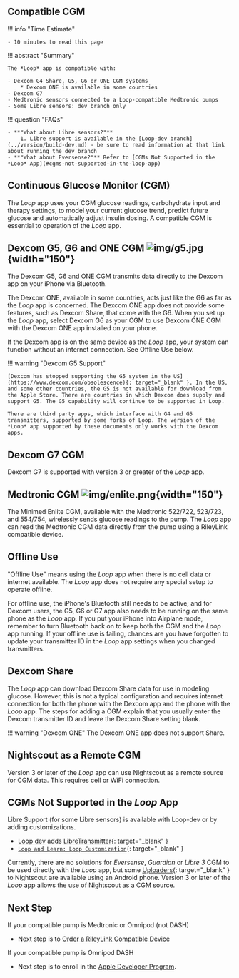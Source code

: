 ## Compatible CGM

!!! info "Time Estimate"

    - 10 minutes to read this page

!!! abstract "Summary"

    The *Loop* app is compatible with:

    - Dexcom G4 Share, G5, G6 or ONE CGM systems
        * Dexcom ONE is available in some countries
    - Dexcom G7
    - Medtronic sensors connected to a Loop-compatible Medtronic pumps
    - Some Libre sensors: dev branch only

!!! question "FAQs"

    - **"What about Libre sensors?"**
        1. Libre support is available in the [Loop-dev branch](../version/build-dev.md) - be sure to read information at that link about running the dev branch
    - **"What about Eversense?"** Refer to [CGMs Not Supported in the *Loop* App](#cgms-not-supported-in-the-loop-app)


## Continuous Glucose Monitor (CGM)

The *Loop* app uses your CGM glucose readings, carbohydrate input and therapy settings, to model your current glucose trend, predict future glucose and automatically adjust insulin dosing. A compatible CGM is essential to operation of the *Loop* app.


## Dexcom G5, G6 and ONE CGM ![img/g5.jpg](img/g5.jpg){width="150"}

The Dexcom G5, G6 and ONE CGM transmits data directly to the Dexcom app on your iPhone via Bluetooth.

The Dexcom ONE, available in some countries, acts just like the G6 as far as the *Loop* app is concerned. The Dexcom ONE app does not provide some features, such as Dexcom Share, that come with the G6. When you set up the *Loop* app, select Dexcom G6 as your CGM to use Dexcom ONE CGM with the Dexcom ONE app installed on your phone.

If the Dexcom app is on the same device as the *Loop* app, your system can function without an internet connection. See Offline Use below.

!!! warning "Dexcom G5 Support"

    [Dexcom has stopped supporting the G5 system in the US](https://www.dexcom.com/obsolescence){: target="_blank" }. In the US, and some other countries, the G5 is not available for download from the Apple Store. There are countries in which Dexcom does supply and support G5. The G5 capability will continue to be supported in Loop.

    There are third party apps, which interface with G4 and G5 transmitters, supported by some forks of Loop. The version of the *Loop* app supported by these documents only works with the Dexcom apps.

## Dexcom G7 CGM

Dexcom G7 is supported with version 3 or greater of the *Loop* app.

## Medtronic CGM ![img/enlite.png](img/enlite.png){width="150"}

The Minimed Enlite CGM, available with the Medtronic 522/722, 523/723, and 554/754, wirelessly sends glucose readings to the pump. The *Loop* app can read the Medtronic CGM data directly from the pump using a RileyLink compatible device.

## Offline Use

"Offline Use" means using the *Loop* app when there is no cell data or internet available. The *Loop* app does not require any special setup to operate offline.

For offline use, the iPhone's Bluetooth still needs to be active; and for Dexcom users, the G5, G6 or G7 app also needs to be running on the same phone as the *Loop* app. If you put your iPhone into Airplane mode, remember to turn Bluetooth back on to keep both the CGM and the *Loop* app running. If your offline use is failing, chances are you have forgotten to update your transmitter ID in the *Loop* app settings when you changed transmitters.

## Dexcom Share

The *Loop* app can download Dexcom Share data for use in modeling glucose. However, this is not a typical configuration and requires internet connection for both the phone with the Dexcom app and the phone with the *Loop* app.  The steps for adding a CGM explain that you usually enter the Dexcom transmitter ID and leave the Dexcom Share setting blank.

!!! warning "Dexcom ONE"
    The Dexcom ONE app does not support Share.

## Nightscout as a Remote CGM

Version 3 or later of the *Loop* app can use Nightscout as a remote source for CGM data. This requires cell or WiFi connection.


## CGMs Not Supported in  the *Loop* App 

Libre Support (for some Libre sensors) is available with Loop-dev or by adding customizations.

* [Loop dev](../version/build-dev.md) adds [LibreTransmitter](https://github.com/dabear/LibreTransmitter#libretransmitter-for-loop){: target="_blank" }
* [`Loop and Learn: Loop Customization`](https://www.loopandlearn.org/custom-code/){: target="_blank" } 

Currently, there are no solutions for *Eversense*, *Guardian* or *Libre 3* CGM to be used directly with the *Loop* app, but some [Uploaders](https://nightscout.github.io/uploader/uploaders/){: target="_blank" } to Nightscout are available using an Android phone. Version 3 or later of the *Loop* app allows the use of Nightscout as a CGM source.

## Next Step

If your compatible pump is Medtronic or Omnipod (not DASH)

* Next step is to [Order a RileyLink Compatible Device](rileylink.md)

If your compatible pump is Omnipod DASH

* Next step is to enroll in the [Apple Developer Program](apple-developer.md).
